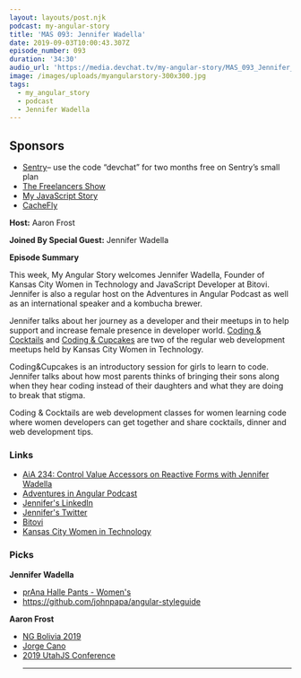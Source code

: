 ```yaml
---
layout: layouts/post.njk
podcast: my-angular-story
title: 'MAS 093: Jennifer Wadella'
date: 2019-09-03T10:00:43.307Z
episode_number: 093
duration: '34:30'
audio_url: 'https://media.devchat.tv/my-angular-story/MAS_093_Jennifer_Wadella.mp3'
image: /images/uploads/myangularstory-300x300.jpg
tags:
  - my_angular_story
  - podcast
  - Jennifer Wadella
---
```

## **Sponsors**

* [Sentry](http://sentry.io/)– use the code “devchat” for two months free on Sentry’s small plan
* [The Freelancers Show](https://devchat.tv/freelancers/)
* [My JavaScript Story](https://devchat.tv/my-javascript-story/)
* [CacheFly](https://www.cachefly.com/)

**Host:** Aaron Frost

**Joined By Special Guest:**  Jennifer Wadella

**Episode Summary**

This week, My Angular Story welcomes Jennifer Wadella, Founder of  Kansas City Women in Technology and JavaScript Developer at Bitovi. Jennifer is also a regular host on the Adventures in Angular Podcast as well as an international speaker and a kombucha brewer.

Jennifer talks about her journey  as a developer and their meetups in to help support and increase female presence in developer world. [Coding & Cocktails](https://twitter.com/CodeCocktailsKC) and [Coding & Cupcakes](https://twitter.com/CodeCupcakeskc) are two of the regular web development meetups held by Kansas City Women in Technology.

Coding&Cupcakes is an introductory session for girls to learn to code. Jennifer talks about how most parents thinks of bringing their sons along when they hear coding instead of their daughters and what they are doing to break that stigma. 

Coding & Cocktails are web development classes for women learning code where women developers can get together and share cocktails, dinner and web development tips. 

### **Links**

* [AiA 234: Control Value Accessors on Reactive Forms with Jennifer Wadella](https://devchat.tv/adv-in-angular/aia-234-control-value-accessors-on-reactive-forms-with-jennifer-wadella/)
* [Adventures in Angular Podcast](https://devchat.tv/adv-in-angular/)
* [Jennifer's LinkedIn](https://www.linkedin.com/in/jennifer-wadella-7985b46/)
* [Jennifer's Twitter](https://twitter.com/likeOMGitsFEDAY)
* [Bitovi](https://www.bitovi.com)
* [Kansas City Women in Technology](https://kcwomenintech.org)

### **Picks**

**Jennifer Wadella**

* [prAna Halle Pants - Women's](https://www.rei.com/product/827497/prana-halle-pants-womens)
* <https://github.com/johnpapa/angular-styleguide>

**Aaron Frost**

* [NG Bolivia 2019](https://ng-bolivia.org)
* [Jorge Cano](https://www.linkedin.com/in/jorge-cano-06441015/)
* [2019 UtahJS Conference](https://conf.utahjs.com)
  - - -
